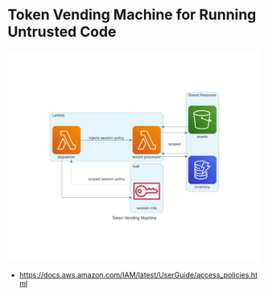 # Token Vending Machine for Running Untrusted Code

![token vending machine diagram](./diagram/token_vending_machine.png)

- https://docs.aws.amazon.com/IAM/latest/UserGuide/access_policies.html

